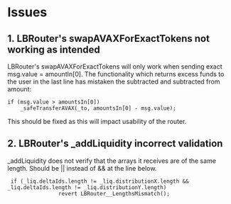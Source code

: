 # Issues

## 1. LBRouter's swapAVAXForExactTokens not working as intended

LBRouter's swapAVAXForExactTokens will only work when sending exact msg.value = amountIn[0]. The functionality which returns excess funds to the user in the last line has mistaken the subtracted and subtracted from amount:

```
if (msg.value > amountsIn[0]) 
    _safeTransferAVAX(_to, amountsIn[0] - msg.value);
```

This should be fixed as this will impact usability of the router.

## 2. LBRouter's _addLiquidity incorrect validation

_addLiquidity does not verify that the arrays it receives are of the same length. Should be || instead of && at the line below.

```
 if (_liq.deltaIds.length != _liq.distributionX.length && _liq.deltaIds.length != _liq.distributionY.length)
                revert LBRouter__LengthsMismatch();
```
